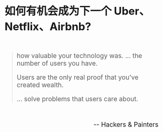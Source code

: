 <!-- ex_nonav -->
<br>
<br>
<br>

<h1 style="font-size:250%;">如何有机会成为下一个 Uber、Netflix、Airbnb?</h1>

<br>
<blockquote>
<p style="font-size:150%;">how valuable your technology was. ... the number of users you have.</p>
<p style="font-size:150%;">Users are the only real proof that you&apos;ve created wealth.</p>
<p style="font-size:150%;">... solve problems that users care about.</p>
</blockquote>

<br>
<p style="font-size:150%" align="right";>-- Hackers & Painters</p>

<br>
